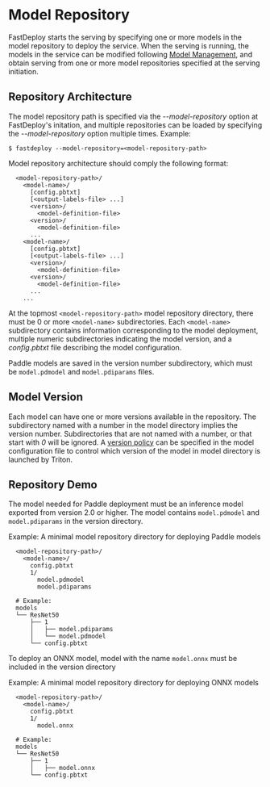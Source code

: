 # Model Repository

FastDeploy starts the serving by specifying one or more models in the model repository to deploy the service. When the serving is running, the models in the service can be modified following [Model Management](https://github.com/triton-inference-server/server/blob/main/docs/model_management.md), and obtain serving from one or more model repositories specified at the serving initiation.

## Repository Architecture

The model repository path is specified via the *--model-repository* option at FastDeploy's initation, and multiple repositories can be loaded by specifying the *--model-repository* option multiple times. Example:

```
$ fastdeploy --model-repository=<model-repository-path>
```

Model repository architecture should comply the following format:

```
  <model-repository-path>/
    <model-name>/
      [config.pbtxt]
      [<output-labels-file> ...]
      <version>/
        <model-definition-file>
      <version>/
        <model-definition-file>
      ...
    <model-name>/
      [config.pbtxt]
      [<output-labels-file> ...]
      <version>/
        <model-definition-file>
      <version>/
        <model-definition-file>
      ...
    ...
```

At the topmost `<model-repository-path>` model repository directory, there must be 0 or more `<model-name>` subdirectories. Each `<model-name>` subdirectory contains information corresponding to the model deployment, multiple numeric subdirectories indicating the model version, and a *config.pbtxt* file describing the model configuration.

Paddle models are saved in the version number subdirectory, which must be `model.pdmodel`  and `model.pdiparams` files.

## Model Version

Each model can have one or more versions available in the repository. The subdirectory named with a number in the model directory implies the version number. Subdirectories that are not named with a number, or that start with *0* will be ignored. A [version policy](https://github.com/triton-inference-server/server/blob/main/docs/model_configuration.md#version-policy) can be specified in the model configuration file to control which version of the model in model  directory is launched by Triton.

## Repository Demo

The model needed for Paddle deployment must be an inference model exported from version 2.0 or higher. The model contains `model.pdmodel` and `model.pdiparams`  in the version directory.

Example: A minimal model repository directory for deploying Paddle models

```
  <model-repository-path>/
    <model-name>/
      config.pbtxt
      1/
        model.pdmodel
        model.pdiparams

  # Example:
  models
  └── ResNet50
      ├── 1
      │   ├── model.pdiparams
      │   └── model.pdmodel
      └── config.pbtxt
```

To deploy an ONNX model, model with the name `model.onnx` must be included in the version directory

Example: A minimal model repository directory for deploying ONNX models

```
  <model-repository-path>/
    <model-name>/
      config.pbtxt
      1/
        model.onnx

  # Example:
  models
  └── ResNet50
      ├── 1
      │   ├── model.onnx
      └── config.pbtxt
```
